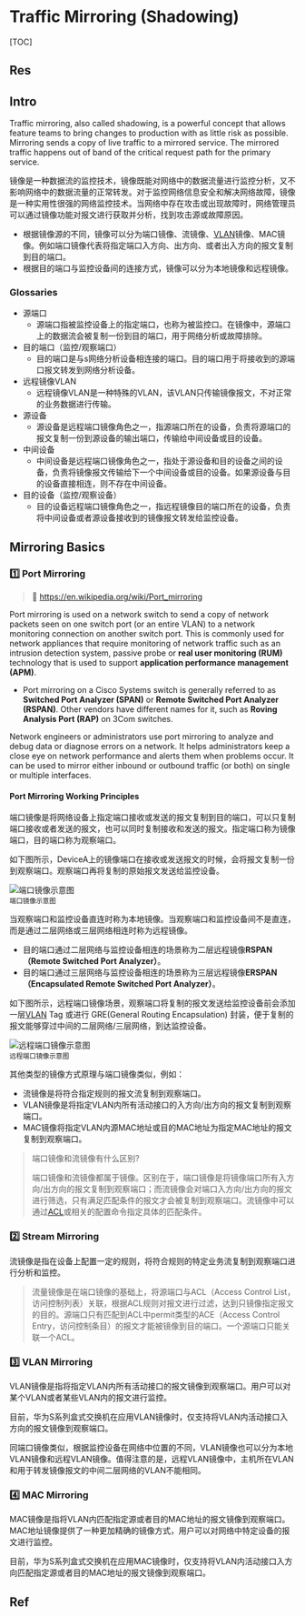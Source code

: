 # Traffic Mirroring (Shadowing)

[TOC]



## Res


## Intro
Traffic mirroring, also called shadowing, is a powerful concept that allows feature teams to bring changes to production with as little risk as possible. Mirroring sends a copy of live traffic to a mirrored service. The mirrored traffic happens out of band of the critical request path for the primary service.

镜像是一种数据流的监控技术，镜像既能对网络中的数据流量进行监控分析，又不影响网络中的数据流量的正常转发。对于监控网络信息安全和解决网络故障，镜像是一种实用性很强的网络监控技术。当网络中存在攻击或出现故障时，网络管理员可以通过镜像功能对报文进行获取并分析，找到攻击源或故障原因。  
- 根据镜像源的不同，镜像可以分为端口镜像、流镜像、[VLAN](https://info.support.huawei.com/info-finder/encyclopedia/zh/VLAN.html "VLAN")镜像、MAC镜像。例如端口镜像代表将指定端口入方向、出方向、或者出入方向的报文复制到目的端口。  
- 根据目的端口与监控设备间的连接方式，镜像可以分为本地镜像和远程镜像。

### Glossaries
- 源端口
	- 源端口指被监控设备上的指定端口，也称为被监控口。在镜像中，源端口上的数据流会被复制一份到目的端口，用于网络分析或故障排除。
- 目的端口（监控/观察端口）
	- 目的端口是与s网络分析设备相连接的端口。目的端口用于将接收到的源端口报文转发到网络分析设备。
- 远程镜像VLAN
	- 远程镜像VLAN是一种特殊的VLAN，该VLAN只传输镜像报文，不对正常的业务数据进行传输。
- 源设备
	- 源设备是远程端口镜像角色之一，指源端口所在的设备，负责将源端口的报文复制一份到源设备的输出端口，传输给中间设备或目的设备。
- 中间设备
	- 中间设备是远程端口镜像角色之一，指处于源设备和目的设备之间的设备，负责将镜像报文传输给下一个中间设备或目的设备。如果源设备与目的设备直接相连，则不存在中间设备。
- 目的设备（监控/观察设备）
	- 目的设备远程端口镜像角色之一，指远程镜像目的端口所在的设备，负责将中间设备或者源设备接收到的镜像报文转发给监控设备。



## Mirroring Basics
### 1️⃣ Port Mirroring
> 🔗 https://en.wikipedia.org/wiki/Port_mirroring

Port mirroring is used on a network switch to send a copy of network packets seen on one switch port (or an entire VLAN) to a network monitoring connection on another switch port. This is commonly used for network appliances that require monitoring of network traffic such as an intrusion detection system, passive probe or **real user monitoring (RUM)** technology that is used to support **application performance management (APM)**.
- Port mirroring on a Cisco Systems switch is generally referred to as **Switched Port Analyzer (SPAN)** or **Remote Switched Port Analyzer (RSPAN)**. Other vendors have different names for it, such as **Roving Analysis Port (RAP)** on 3Com switches.

Network engineers or administrators use port mirroring to analyze and debug data or diagnose errors on a network. It helps administrators keep a close eye on network performance and alerts them when problems occur. It can be used to mirror either inbound or outbound traffic (or both) on single or multiple interfaces.

#### Port Mirroring Working Principles
端口镜像是将网络设备上指定端口接收或发送的报文复制到目的端口，可以只复制端口接收或者发送的报文，也可以同时复制接收和发送的报文。指定端口称为镜像端口，目的端口称为观察端口。

如下图所示，DeviceA上的镜像端口在接收或发送报文的时候，会将报文复制一份到观察端口。观察端口再将复制的原始报文发送给监控设备。

![端口镜像示意图](https://download.huawei.com/mdl/image/download?uuid=9637dd3f3d9646268851b69f9206fab1 "端口镜像示意图")  
<small>端口镜像示意图</small>

当观察端口和监控设备直连时称为本地镜像。当观察端口和监控设备间不是直连，而是通过二层网络或三层网络相连时称为远程镜像。 
- 目的端口通过二层网络与监控设备相连的场景称为二层远程镜像**RSPAN（Remote Switched Port Analyzer）**。
- 目的端口通过三层网络与监控设备相连的场景称为三层远程镜像**ERSPAN（Encapsulated Remote Switched Port Analyzer）**。

如下图所示，远程端口镜像场景，观察端口将复制的报文发送给监控设备前会添加一层[VLAN](https://info.support.huawei.com/info-finder/encyclopedia/zh/VLAN.html "VLAN") Tag 或进行 GRE(General Routing Encapsulation) 封装，便于复制的报文能够穿过中间的二层网络/三层网络，到达监控设备。

![远程端口镜像示意图](https://download.huawei.com/mdl/image/download?uuid=2d90e9ed70934d38bf437ff49712d141 "远程端口镜像示意图")  
<small>远程端口镜像示意图</small>

其他类型的镜像方式原理与端口镜像类似，例如：
- 流镜像是将符合指定规则的报文流复制到观察端口。
- VLAN镜像是将指定VLAN内所有活动接口的入方向/出方向的报文复制到观察端口。
- MAC镜像将指定VLAN内源MAC地址或目的MAC地址为指定MAC地址的报文复制到观察端口。

> 端口镜像和流镜像有什么区别?
> 
> 端口镜像和流镜像都属于镜像。区别在于，端口镜像是将镜像端口所有入方向/出方向的报文复制到观察端口；而流镜像会对端口入方向/出方向的报文进行筛选，只有满足匹配条件的报文才会被复制到观察端口。流镜像中可以通过[ACL](https://info.support.huawei.com/info-finder/encyclopedia/zh/ACL.html "ACL")或相关的配置命令指定具体的匹配条件。


### 2️⃣ Stream Mirroring
流镜像是指在设备上配置一定的规则，将符合规则的特定业务流复制到观察端口进行分析和监控。

> 流量镜像是在端口镜像的基础上，将源端口与ACL（Access Control List，访问控制列表）关联，根据ACL规则对报文进行过滤，达到只镜像指定报文的目的。源端口只有匹配到ACL中permit类型的ACE（Access Control Entry，访问控制条目）的报文才能被镜像到目的端口。一个源端口只能关联一个ACL。

### 3️⃣ VLAN Mirroring
VLAN镜像是指将指定VLAN内所有活动接口的报文镜像到观察端口。用户可以对某个VLAN或者某些VLAN内的报文进行监控。

目前，华为S系列盒式交换机在应用VLAN镜像时，仅支持将VLAN内活动接口入方向的报文镜像到观察端口。

同端口镜像类似，根据监控设备在网络中位置的不同，VLAN镜像也可以分为本地VLAN镜像和远程VLAN镜像。值得注意的是，远程VLAN镜像中，主机所在VLAN和用于转发镜像报文的中间二层网络的VLAN不能相同。


### 4️⃣ MAC Mirroring
MAC镜像是指将VLAN内匹配指定源或者目的MAC地址的报文镜像到观察端口。MAC地址镜像提供了一种更加精确的镜像方式，用户可以对网络中特定设备的报文进行监控。

目前，华为S系列盒式交换机在应用MAC镜像时，仅支持将VLAN内活动接口入方向匹配指定源或者目的MAC地址的报文镜像到观察端口。



## Ref
[Port Mirroring | IBM]: https://www.ibm.com/docs/en/cloud-pak-system-w4600/2.3.3?topic=features-port-mirroring

[👍 Mirroring | Istio]: https://istio.io/latest/docs/tasks/traffic-management/mirroring/

[Port mirroring | wikipedia]: https://en.wikipedia.org/wiki/Port_mirroring

[👍 镜像是什么/ 端口镜像概述 | 锐捷网络]: https://www.ruijie.com.cn/jszl/90095/
[👍 什么是镜像？| 华为]: https://info.support.huawei.com/info-finder/encyclopedia/zh/镜像.html
[👍 端口镜像]: https://cshihong.github.io/2017/11/16/端口镜像/